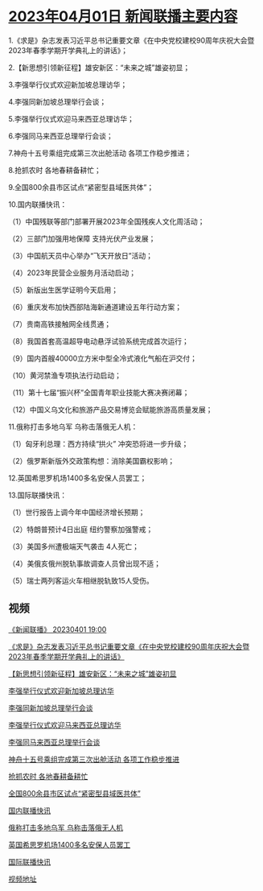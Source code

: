 # [2023年04月01日 新闻联播主要内容](https://tv.cctv.com/lm/xwlb/day/20230401.shtml)

1.《求是》杂志发表习近平总书记重要文章《在中央党校建校90周年庆祝大会暨2023年春季学期开学典礼上的讲话》；

2.【新思想引领新征程】雄安新区：“未来之城”雄姿初显；

3.李强举行仪式欢迎新加坡总理访华；

4.李强同新加坡总理举行会谈；

5.李强举行仪式欢迎马来西亚总理访华；

6.李强同马来西亚总理举行会谈；

7.神舟十五号乘组完成第三次出舱活动 各项工作稳步推进；

8.抢抓农时 各地春耕备耕忙；

9.全国800余县市区试点“紧密型县域医共体”；

10.国内联播快讯：

（1）中国残联等部门部署开展2023年全国残疾人文化周活动；

（2）三部门加强用地保障 支持光伏产业发展；

（3）中国航天员中心举办“飞天开放日”活动；

（4）2023年民营企业服务月活动启动；

（5）新版出生医学证明今天启用；

（6）重庆发布加快西部陆海新通道建设五年行动方案；

（7）贵南高铁接触网全线贯通；

（8）我国首套高温超导电动悬浮试验系统完成首次运行；

（9）国内首艘40000立方米中型全冷式液化气船在沪交付；

（10）黄河禁渔专项执法行动启动；

（11）第十七届“振兴杯”全国青年职业技能大赛决赛闭幕；

（12）中国义乌文化和旅游产品交易博览会赋能旅游高质量发展；

11.俄称打击多地乌军 乌称击落俄无人机：

（1）匈牙利总理：西方持续“拱火” 冲突恐将进一步升级；

（2）俄罗斯新版外交政策构想：消除美国霸权影响；

12.英国希思罗机场1400多名安保人员罢工；

13.国际联播快讯：

（1）世行报告上调今年中国经济增长预期；

（2）特朗普预计4日出庭 纽约警察加强警戒；

（3）美国多州遭极端天气袭击 4人死亡；

（4）美俄亥俄州脱轨事故调查人员曾出现不适；

（5）瑞士两列客运火车相继脱轨致15人受伤。

## 视频

[《新闻联播》 20230401 19:00](https://tv.cctv.com/2023/04/01/VIDEfN8bCZu4yasGDrNwiQQC230401.shtml)

[《求是》杂志发表习近平总书记重要文章《在中央党校建校90周年庆祝大会暨2023年春季学期开学典礼上的讲话》](https://tv.cctv.com/2023/04/01/VIDEaQRXT3EF5S6RcqfJpbfh230401.shtml)

[【新思想引领新征程】雄安新区：“未来之城”雄姿初显](https://tv.cctv.com/2023/04/01/VIDExTUhKzU2Iwel46eEnpoC230401.shtml)

[李强举行仪式欢迎新加坡总理访华](https://tv.cctv.com/2023/04/01/VIDENWFq6WMf3zoSb1KIxgPA230401.shtml)

[李强同新加坡总理举行会谈](https://tv.cctv.com/2023/04/01/VIDEzWfkWSCrNNU83mQtz6hq230401.shtml)

[李强举行仪式欢迎马来西亚总理访华](https://tv.cctv.com/2023/04/01/VIDEXeDgGypkbTFR0h5IVk6f230401.shtml)

[李强同马来西亚总理举行会谈](https://tv.cctv.com/2023/04/01/VIDEP8U3zbuho1VxGvqXy4zP230401.shtml)

[神舟十五号乘组完成第三次出舱活动 各项工作稳步推进](https://tv.cctv.com/2023/04/01/VIDEZCNsexu9yFz2rJXIZREt230401.shtml)

[抢抓农时 各地春耕备耕忙](https://tv.cctv.com/2023/04/01/VIDE9bRwIa35TzHRfoP1c2fS230401.shtml)

[全国800余县市区试点“紧密型县域医共体”](https://tv.cctv.com/2023/04/01/VIDEJf5w99omTFYH9twUcvAY230401.shtml)

[国内联播快讯](https://tv.cctv.com/2023/04/01/VIDEwsOa58CHYkoJgDSyR789230401.shtml)

[俄称打击多地乌军 乌称击落俄无人机](https://tv.cctv.com/2023/04/01/VIDEIXvKSrfnA7GdyisESTHA230401.shtml)

[英国希思罗机场1400多名安保人员罢工](https://tv.cctv.com/2023/04/01/VIDEOVzI8eoN10vpJlCfOE5w230401.shtml)

[国际联播快讯](https://tv.cctv.com/2023/04/01/VIDEUpWRT4bXnRdL808b0egB230401.shtml)

[视频地址](https://tv.cctv.com/lm/xwlb/day/20230401.shtml) 

